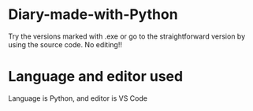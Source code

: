 # Diary-made-with-Python
Try the versions marked with .exe or go to the straightforward version by using the source code. No editing!!
# Language and editor used
Language is Python, and editor is VS Code
